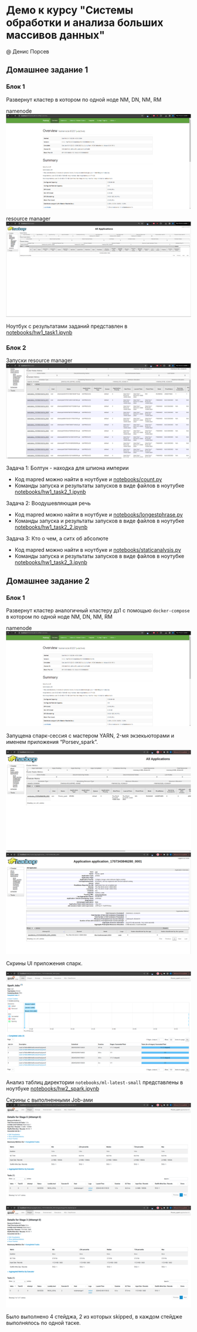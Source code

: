 # Демо к курсу "Системы обработки и анализа больших массивов данных"

@ Денис Порсев

## Домашнее задание 1

### Блок 1

Развернут кластер в котором по одной ноде NM, DN, NM, RM

namenode
![HW!NN](demo/HW1NN.png)

resource manager
![HW!RM](demo/HW1RM.png)

Ноутбук с результатами заданий представлен в [notebooks/hw1_task1.ipynb](notebooks/hw1_task1.ipynb)

### Блок 2

Запуски resource manager
![HW!RM](demo/HW1RM_launches.png)

Задача 1: Болтун - находка для шпиона империи
- Код mapred можно найти в ноутбуке и [notebooks/count.py](notebooks/count.py)
- Команды запуска и результаты запусков в виде файлов в ноутубке [notebooks/hw1_task2_1.ipynb](notebooks/hw1_task2_1.ipynb)

Задача 2: Воодушевляющая речь
- Код mapred можно найти в ноутбуке и [notebooks/longestphrase.py](notebooks/longestphrase.py)
- Команды запуска и результаты запусков в виде файлов в ноутубке [notebooks/hw1_task2_2.ipynb](notebooks/hw1_task2_2.ipynb)

Задача 3: Кто о чем, а ситх об абсолюте
- Код mapred можно найти в ноутбуке и [notebooks/staticanalysis.py](notebooks/staticanalysis.py)
- Команды запуска и результаты запусков в виде файлов в ноутубке [notebooks/hw1_task2_3.ipynb](notebooks/hw1_task2_3.ipynb)


## Домашнее задание 2

### Блок 1

Развернут кластер аналогичный кластеру дз1 с помощью `docker-compose` в котором по одной ноде NM, DN, NM, RM

namenode
![HW!NN](demo/HW1NN.png)

Запущена спарк-сессия с мастером YARN, 2-мя экзекьюторами и именем приложения “Porsev_spark”.

![HW!NN](demo/HW2_Spark.png)
![HW!NN](demo/HW2_RM_APP.png)

Скрины UI приложения спарк. 

![HW!NN](demo/HW2_Spark_Jobs.png)


Анализ таблиц директории `notebooks/ml-latest-small` представлены в ноутбуке
[notebooks/hw2_spark.ipynb](notebooks/hw2_spark.ipynb)

Скрины с выполненными Job-ами
![HW!NN](demo/HW2_Stage0.png)
![HW!NN](demo/HW2_Stage3.png)

Было выполнено 4 стейджа, 2 из которых skipped, в каждом стейдже выполнялось по одной таске.
